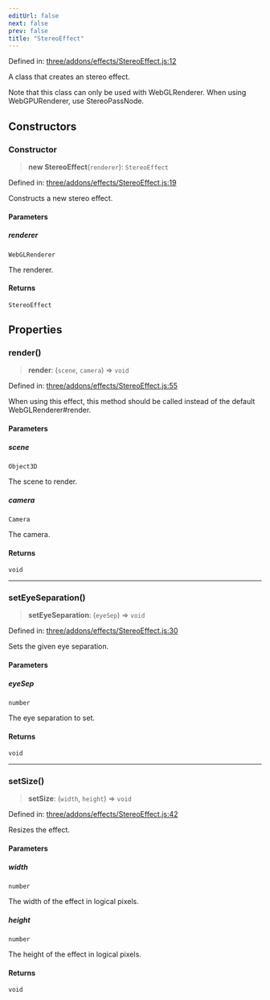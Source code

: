 ```yaml
---
editUrl: false
next: false
prev: false
title: "StereoEffect"
---
```


Defined in: [three/addons/effects/StereoEffect.js:12](https://github.com/DefinitelyMaybe/three-i18n/blob/fa57b79433d1c349ffb23a78727299c8d4190136/three/addons/effects/StereoEffect.js#L12)

A class that creates an stereo effect.

Note that this class can only be used with WebGLRenderer.
When using WebGPURenderer, use StereoPassNode.

## Constructors

### Constructor

> **new StereoEffect**(`renderer`): `StereoEffect`

Defined in: [three/addons/effects/StereoEffect.js:19](https://github.com/DefinitelyMaybe/three-i18n/blob/fa57b79433d1c349ffb23a78727299c8d4190136/three/addons/effects/StereoEffect.js#L19)

Constructs a new stereo effect.

#### Parameters

##### renderer

`WebGLRenderer`

The renderer.

#### Returns

`StereoEffect`

## Properties

### render()

> **render**: (`scene`, `camera`) => `void`

Defined in: [three/addons/effects/StereoEffect.js:55](https://github.com/DefinitelyMaybe/three-i18n/blob/fa57b79433d1c349ffb23a78727299c8d4190136/three/addons/effects/StereoEffect.js#L55)

When using this effect, this method should be called instead of the
default WebGLRenderer#render.

#### Parameters

##### scene

`Object3D`

The scene to render.

##### camera

`Camera`

The camera.

#### Returns

`void`

***

### setEyeSeparation()

> **setEyeSeparation**: (`eyeSep`) => `void`

Defined in: [three/addons/effects/StereoEffect.js:30](https://github.com/DefinitelyMaybe/three-i18n/blob/fa57b79433d1c349ffb23a78727299c8d4190136/three/addons/effects/StereoEffect.js#L30)

Sets the given eye separation.

#### Parameters

##### eyeSep

`number`

The eye separation to set.

#### Returns

`void`

***

### setSize()

> **setSize**: (`width`, `height`) => `void`

Defined in: [three/addons/effects/StereoEffect.js:42](https://github.com/DefinitelyMaybe/three-i18n/blob/fa57b79433d1c349ffb23a78727299c8d4190136/three/addons/effects/StereoEffect.js#L42)

Resizes the effect.

#### Parameters

##### width

`number`

The width of the effect in logical pixels.

##### height

`number`

The height of the effect in logical pixels.

#### Returns

`void`
